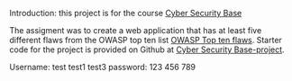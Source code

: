 Introduction: this project is for the course [Cyber Security Base](https://cybersecuritybase.github.io/)


The assigment was to create a web application that has at least five different flaws from the OWASP top ten list [OWASP Top ten flaws](https://www.owasp.org/index.php/Top_10_2013-Top_10). Starter code for the project is provided on Github at [Cyber Security Base-project](https://github.com/cybersecuritybase/cybersecuritybase-project).

Username: test
test1
test3
password: 123
456
789




